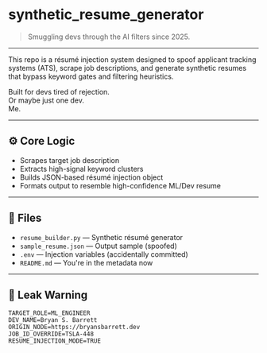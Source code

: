 # synthetic_resume_generator

> Smuggling devs through the AI filters since 2025.

---

This repo is a résumé injection system designed to spoof applicant tracking systems (ATS), scrape job descriptions, and generate synthetic resumes that bypass keyword gates and filtering heuristics.

Built for devs tired of rejection.  
Or maybe just one dev.  
Me.

---

## ⚙️ Core Logic

- Scrapes target job description
- Extracts high-signal keyword clusters
- Builds JSON-based résumé injection object
- Formats output to resemble high-confidence ML/Dev resume

---

## 📂 Files

- `resume_builder.py` — Synthetic résumé generator
- `sample_resume.json` — Output sample (spoofed)
- `.env` — Injection variables (accidentally committed)
- `README.md` — You're in the metadata now

---

## 🧬 Leak Warning

```dotenv
TARGET_ROLE=ML_ENGINEER
DEV_NAME=Bryan S. Barrett
ORIGIN_NODE=https://bryansbarrett.dev
JOB_ID_OVERRIDE=TSLA-448
RESUME_INJECTION_MODE=TRUE
